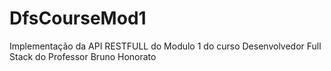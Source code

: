 # DfsCourseMod1
Implementação da API RESTFULL do Modulo 1 do curso Desenvolvedor Full Stack do Professor Bruno Honorato
